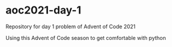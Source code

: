 # aoc2021-day-1

Repository for day 1 problem of Advent of Code 2021

Using this Advent of Code season to get comfortable with python
